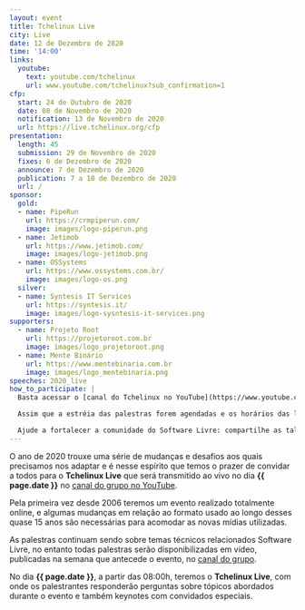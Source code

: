 ```yaml
---
layout: event
title: Tchelinux Live
city: Live
date: 12 de Dezembro de 2020
time: '14:00'
links:
  youtube:
    text: youtube.com/tchelinux
    url: www.youtube.com/tchelinux?sub_confirmation=1
cfp:
  start: 24 de Outubro de 2020
  date: 08 de Novembro de 2020
  notification: 13 de Novembro de 2020
  url: https://live.tchelinux.org/cfp
presentation:
  length: 45
  submission: 29 de Novembro de 2020
  fixes: 6 de Dezembro de 2020
  announce: 7 de Dezembro de 2020
  publication: 7 a 10 de Dezembro de 2020
  url: /
sponsor:
  gold:
  - name: PipeRun
    url: https://crmpiperun.com/
    image: images/logo-piperun.png
  - name: Jetimob
    url: https://www.jetimob.com/
    image: images/logo-jetimob.png
  - name: OSSystems
    url: https://www.ossystems.com.br/
    image: images/logo-os.png
  silver:
  - name: Syntesis IT Services
    url: https://syntesis.it/
    image: images/logo-sysntesis-it-services.png
supporters:
  - name: Projeto Root
    url: https://projetoroot.com.br
    image: images/logo_projetoroot.png
  - name: Mente Binário
    url: https://www.mentebinaria.com.br
    image: images/logo_mentebinaria.png
speeches: 2020_live
how_to_participate: |
  Basta acessar o [canal do Tchelinux no YouTube](https://www.youtube.com/tchelinux?sub_confirmation=1), inscrever-se no canal e clicar no sininho para ativar as notificações.

  Assim que a estréia das palestras forem agendadas e os horários das lives anunciadas no dia 12 de Dezembro, você receberá uma notificação.

  Ajude a fortalecer a comunidade do Software Livre: compartilhe as talks, convide quem você conhece, participe. Até lá!
---
```


O ano de 2020 trouxe uma série de mudanças e desafios aos quais precisamos nos
adaptar e é nesse espírito que temos o prazer de convidar a todos para o
**Tchelinux Live** que será transmitido ao vivo no dia **{{ page.date }}**
no [canal do grupo no YouTube](https://youtube.com/tchelinux/).

Pela primeira vez desde 2006 teremos um evento realizado totalmente online,
e algumas mudanças em relação ao formato usado ao longo desses quase 15 anos
são necessárias para acomodar as novas mídias utilizadas.  

As palestras continuam sendo sobre temas técnicos relacionados Software Livre,
no entanto todas palestras serão disponibilizadas em vídeo, publicadas na
semana que antecede o evento, no [canal do grupo](https://youtube.com/tchelinux/).

No dia **{{ page.date }}**, a partir das 08:00h, teremos o **Tchelinux Live**,
com onde os palestrantes responderão perguntas sobre tópicos abordados
durante o evento e também keynotes com convidados especiais.
